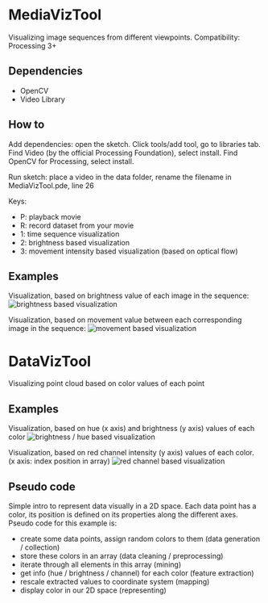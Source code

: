 # MediaVizTool
Visualizing image sequences from different viewpoints. 
Compatibility: Processing 3+

## Dependencies
- OpenCV
- Video Library

## How to
Add dependencies: open the sketch. Click tools/add tool, go to libraries tab. Find Video (by the official Processing Foundation), select install. Find OpenCV for Processing, select install.

Run sketch: place a video in the data folder, rename the filename in MediaVizTool.pde, line 26

Keys:

- P: playback movie
- R: record dataset from your movie
- 1: time sequence visualization
- 2: brightness based visualization
- 3: movement intensity based visualization (based on optical flow)

## Examples

Visualization, based on brightness value of each image in the sequence:
![brightness based visualization](https://cloud.githubusercontent.com/assets/270431/20515184/ad0bef60-b090-11e6-89a1-1ea950fea809.jpg)

Visualization, based on movement value between each corresponding image in the sequence:
![movement based visualization](https://cloud.githubusercontent.com/assets/270431/20515185/af94f344-b090-11e6-9539-85d046081f90.jpg)

# DataVizTool
Visualizing point cloud based on color values of each point

## Examples

Visualization, based on hue (x axis) and brightness (y axis) values of each color
![brightness / hue based visualization](https://cloud.githubusercontent.com/assets/270431/22879436/453b8cc6-f1de-11e6-89fd-1a009e485025.png)

Visualization, based on red channel intensity (y axis) values of each color. (x axis: index position in array)
![red channel based visualization](https://cloud.githubusercontent.com/assets/270431/22879440/49123606-f1de-11e6-9433-66659107ce21.png)

## Pseudo code
Simple intro to represent data visually in a 2D space. Each data point has a color, its position 
is defined on its properties along the different axes. Pseudo code for this example is:

- create some data points, assign random colors to them (data generation / collection)
- store these colors in an array (data cleaning / preprocessing) 
- iterate through all elements in this array (mining) 
- get info (hue / brightness / channel) for each color (feature extraction)
- rescale extracted values to coordinate system (mapping) 
- display color in our 2D space (representing)


